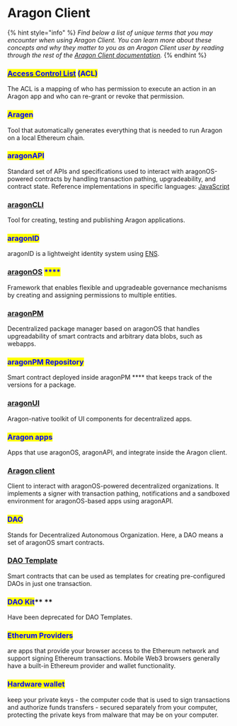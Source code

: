 # Aragon Client

{% hint style="info" %}
_Find below a list of unique terms that you may encounter when using Aragon Client. You can learn more about these concepts and why they matter to you as an Aragon Client user by reading through the rest of the_ [_Aragon Client documentation_](../../users/products/aragon-client/)_._
{% endhint %}

### <mark style="color:blue;"></mark>[<mark style="color:blue;">**Access Control List**</mark>](https://hack.aragon.org/docs/acl-intro.html) <mark style="color:blue;">**(ACL)**</mark> <mark style="color:blue;"></mark><mark style="color:blue;"></mark>&#x20;

The ACL is a mapping of who has permission to execute an action in an Aragon app and who can re-grant or revoke that permission.

### <mark style="color:blue;">**Aragen**</mark>

Tool that automatically generates everything that is needed to run Aragon on a local Ethereum chain.

### <mark style="color:blue;">**aragonAPI**</mark>

Standard set of APIs and specifications used to interact with aragonOS-powered contracts by handling transaction pathing, upgradeability, and contract state. Reference implementations in specific languages: [JavaScript](https://hack.aragon.org/docs/api-intro.html)

### [**aragonCLI**](https://hack.aragon.org/docs/cli-intro.html)

Tool for creating, testing and publishing Aragon applications.

### <mark style="color:blue;">**aragonID**</mark>

aragonID is a lightweight identity system using [ENS](http://ens.domains).

### [**aragonOS**](https://hack.aragon.org/docs/aragonos-intro.html) <mark style="color:blue;">****</mark>&#x20;

Framework that enables flexible and upgradeable governance mechanisms by creating and assigning permissions to multiple entities.

### [**aragonPM**](https://hack.aragon.org/docs/apm-intro.html)

Decentralized package manager based on aragonOS that handles upgreadability of smart contracts and arbitrary data blobs, such as webapps.

### <mark style="color:blue;">**aragonPM Repository**</mark>

Smart contract deployed inside aragonPM **** that keeps track of the versions for a package.

### [**aragonUI**](https://hack.aragon.org/docs/aragonui-intro.html)

Aragon-native toolkit of UI components for decentralized apps.

### <mark style="color:blue;">**Aragon apps**</mark>

Apps that use aragonOS, aragonAPI, and integrate inside the Aragon client.

### [**Aragon client**](http://app.aragon.org)

Client to interact with aragonOS-powered decentralized organizations. It implements a signer with transaction pathing, notifications and a sandboxed environment for aragonOS-based apps using aragonAPI.

### <mark style="color:blue;">**DAO**</mark>

Stands for Decentralized Autonomous Organization. Here, a DAO means a set of aragonOS smart contracts.

### [**DAO Template**](https://hack.aragon.org/docs/templates-intro.html)

Smart contracts that can be used as templates for creating pre-configured DAOs in just one transaction.

### <mark style="color:blue;">**DAO Kit**</mark>** **&#x20;

Have been deprecated for DAO Templates.

### <mark style="color:blue;">**Etherum Providers**</mark>

are apps that provide your browser access to the Ethereum network and support signing Ethereum transactions. Mobile Web3 browsers generally have a built-in Ethereum provider and wallet functionality.

### <mark style="color:blue;">**Hardware wallet**</mark>

keep your private keys - the computer code that is used to sign transactions and authorize funds transfers - secured separately from your computer, protecting the private keys from malware that may be on your computer.

